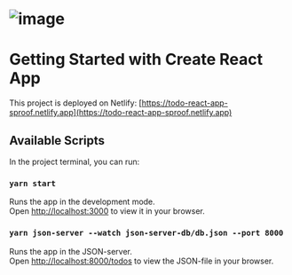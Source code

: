 # ![image](https://user-images.githubusercontent.com/90897068/172954333-fb8769bd-f960-4d04-bc7f-4ca17d8a83f3.png)


# Getting Started with Create React App

This project is deployed on Netlify: [https://todo-react-app-sproof.netlify.app](https://todo-react-app-sproof.netlify.app)

## Available Scripts

In the project terminal, you can run:

### `yarn start`

Runs the app in the development mode.\
Open [http://localhost:3000](http://localhost:3000) to view it in your browser.

### `yarn json-server --watch json-server-db/db.json --port 8000`

Runs the app in the JSON-server.\
Open [http://localhost:8000/todos](http://localhost:8000/todos) to view the JSON-file in your browser.

